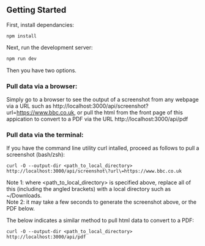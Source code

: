 ## Getting Started

First, install dependancies:

```
npm install
```

Next, run the development server:

```bash
npm run dev
```

Then you have two options.

### Pull data via a browser:

Simply go to a browser to see the output of a screenshot from any webpage via a URL such as http://localhost:3000/api/screenshot?url=https://www.bbc.co.uk, or pull the html from the front page of this appication to convert to a PDF via the URL http://localhost:3000/api/pdf 

### Pull data via the terminal:

If you have the command line utility curl intalled, proceed as follows to pull a screenshot (bash/zsh):


```
curl -O --output-dir <path_to_local_directory> http://localhost:3000/api/screenshot\?url\=https://www.bbc.co.uk
```
Note 1: where <path_to_local_directory> is specified above, replace all of this (including the angled brackets) with a local directory such as ~/Downloads.<br />
Note 2: it may take a few seconds to generate the screenshot above, or the PDF below.

The below indicates a similar method to pull html data to convert to a PDF:

```
curl -O --output-dir <path_to_local_directory> http://localhost:3000/api/pdf
```